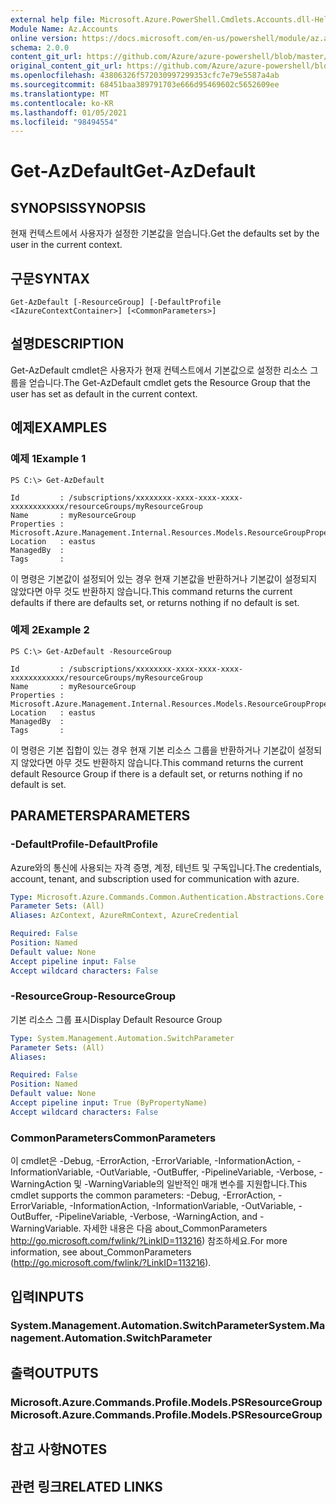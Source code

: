 ```yaml
---
external help file: Microsoft.Azure.PowerShell.Cmdlets.Accounts.dll-Help.xml
Module Name: Az.Accounts
online version: https://docs.microsoft.com/en-us/powershell/module/az.accounts/get-azdefault
schema: 2.0.0
content_git_url: https://github.com/Azure/azure-powershell/blob/master/src/Accounts/Accounts/help/Get-AzDefault.md
original_content_git_url: https://github.com/Azure/azure-powershell/blob/master/src/Accounts/Accounts/help/Get-AzDefault.md
ms.openlocfilehash: 43806326f572030997299353cfc7e79e5587a4ab
ms.sourcegitcommit: 68451baa389791703e666d95469602c5652609ee
ms.translationtype: MT
ms.contentlocale: ko-KR
ms.lasthandoff: 01/05/2021
ms.locfileid: "98494554"
---
```

# <span data-ttu-id="778e8-101">Get-AzDefault</span><span class="sxs-lookup"><span data-stu-id="778e8-101">Get-AzDefault</span></span>

## <span data-ttu-id="778e8-102">SYNOPSIS</span><span class="sxs-lookup"><span data-stu-id="778e8-102">SYNOPSIS</span></span>
<span data-ttu-id="778e8-103">현재 컨텍스트에서 사용자가 설정한 기본값을 얻습니다.</span><span class="sxs-lookup"><span data-stu-id="778e8-103">Get the defaults set by the user in the current context.</span></span>

## <span data-ttu-id="778e8-104">구문</span><span class="sxs-lookup"><span data-stu-id="778e8-104">SYNTAX</span></span>

```
Get-AzDefault [-ResourceGroup] [-DefaultProfile <IAzureContextContainer>] [<CommonParameters>]
```

## <span data-ttu-id="778e8-105">설명</span><span class="sxs-lookup"><span data-stu-id="778e8-105">DESCRIPTION</span></span>
<span data-ttu-id="778e8-106">Get-AzDefault cmdlet은 사용자가 현재 컨텍스트에서 기본값으로 설정한 리소스 그룹을 얻습니다.</span><span class="sxs-lookup"><span data-stu-id="778e8-106">The Get-AzDefault cmdlet gets the Resource Group that the user has set as default in the current context.</span></span>

## <span data-ttu-id="778e8-107">예제</span><span class="sxs-lookup"><span data-stu-id="778e8-107">EXAMPLES</span></span>

### <span data-ttu-id="778e8-108">예제 1</span><span class="sxs-lookup"><span data-stu-id="778e8-108">Example 1</span></span>
```
PS C:\> Get-AzDefault

Id         : /subscriptions/xxxxxxxx-xxxx-xxxx-xxxx-xxxxxxxxxxxx/resourceGroups/myResourceGroup
Name       : myResourceGroup
Properties : Microsoft.Azure.Management.Internal.Resources.Models.ResourceGroupProperties
Location   : eastus
ManagedBy  :
Tags       :
```

<span data-ttu-id="778e8-109">이 명령은 기본값이 설정되어 있는 경우 현재 기본값을 반환하거나 기본값이 설정되지 않았다면 아무 것도 반환하지 않습니다.</span><span class="sxs-lookup"><span data-stu-id="778e8-109">This command returns the current defaults if there are defaults set, or returns nothing if no default is set.</span></span>

### <span data-ttu-id="778e8-110">예제 2</span><span class="sxs-lookup"><span data-stu-id="778e8-110">Example 2</span></span>
```
PS C:\> Get-AzDefault -ResourceGroup

Id         : /subscriptions/xxxxxxxx-xxxx-xxxx-xxxx-xxxxxxxxxxxx/resourceGroups/myResourceGroup
Name       : myResourceGroup
Properties : Microsoft.Azure.Management.Internal.Resources.Models.ResourceGroupProperties
Location   : eastus
ManagedBy  :
Tags       :
```

<span data-ttu-id="778e8-111">이 명령은 기본 집합이 있는 경우 현재 기본 리소스 그룹을 반환하거나 기본값이 설정되지 않았다면 아무 것도 반환하지 않습니다.</span><span class="sxs-lookup"><span data-stu-id="778e8-111">This command returns the current default Resource Group if there is a default set, or returns nothing if no default is set.</span></span>

## <span data-ttu-id="778e8-112">PARAMETERS</span><span class="sxs-lookup"><span data-stu-id="778e8-112">PARAMETERS</span></span>

### <span data-ttu-id="778e8-113">-DefaultProfile</span><span class="sxs-lookup"><span data-stu-id="778e8-113">-DefaultProfile</span></span>
<span data-ttu-id="778e8-114">Azure와의 통신에 사용되는 자격 증명, 계정, 테넌트 및 구독입니다.</span><span class="sxs-lookup"><span data-stu-id="778e8-114">The credentials, account, tenant, and subscription used for communication with azure.</span></span>

```yaml
Type: Microsoft.Azure.Commands.Common.Authentication.Abstractions.Core.IAzureContextContainer
Parameter Sets: (All)
Aliases: AzContext, AzureRmContext, AzureCredential

Required: False
Position: Named
Default value: None
Accept pipeline input: False
Accept wildcard characters: False
```

### <span data-ttu-id="778e8-115">-ResourceGroup</span><span class="sxs-lookup"><span data-stu-id="778e8-115">-ResourceGroup</span></span>
<span data-ttu-id="778e8-116">기본 리소스 그룹 표시</span><span class="sxs-lookup"><span data-stu-id="778e8-116">Display Default Resource Group</span></span>

```yaml
Type: System.Management.Automation.SwitchParameter
Parameter Sets: (All)
Aliases:

Required: False
Position: Named
Default value: None
Accept pipeline input: True (ByPropertyName)
Accept wildcard characters: False
```

### <span data-ttu-id="778e8-117">CommonParameters</span><span class="sxs-lookup"><span data-stu-id="778e8-117">CommonParameters</span></span>
<span data-ttu-id="778e8-118">이 cmdlet은 -Debug, -ErrorAction, -ErrorVariable, -InformationAction, -InformationVariable, -OutVariable, -OutBuffer, -PipelineVariable, -Verbose, -WarningAction 및 -WarningVariable의 일반적인 매개 변수를 지원합니다.</span><span class="sxs-lookup"><span data-stu-id="778e8-118">This cmdlet supports the common parameters: -Debug, -ErrorAction, -ErrorVariable, -InformationAction, -InformationVariable, -OutVariable, -OutBuffer, -PipelineVariable, -Verbose, -WarningAction, and -WarningVariable.</span></span> <span data-ttu-id="778e8-119">자세한 내용은 다음 about_CommonParameters http://go.microsoft.com/fwlink/?LinkID=113216) 참조하세요.</span><span class="sxs-lookup"><span data-stu-id="778e8-119">For more information, see about_CommonParameters (http://go.microsoft.com/fwlink/?LinkID=113216).</span></span>

## <span data-ttu-id="778e8-120">입력</span><span class="sxs-lookup"><span data-stu-id="778e8-120">INPUTS</span></span>

### <span data-ttu-id="778e8-121">System.Management.Automation.SwitchParameter</span><span class="sxs-lookup"><span data-stu-id="778e8-121">System.Management.Automation.SwitchParameter</span></span>

## <span data-ttu-id="778e8-122">출력</span><span class="sxs-lookup"><span data-stu-id="778e8-122">OUTPUTS</span></span>

### <span data-ttu-id="778e8-123">Microsoft.Azure.Commands.Profile.Models.PSResourceGroup</span><span class="sxs-lookup"><span data-stu-id="778e8-123">Microsoft.Azure.Commands.Profile.Models.PSResourceGroup</span></span>

## <span data-ttu-id="778e8-124">참고 사항</span><span class="sxs-lookup"><span data-stu-id="778e8-124">NOTES</span></span>

## <span data-ttu-id="778e8-125">관련 링크</span><span class="sxs-lookup"><span data-stu-id="778e8-125">RELATED LINKS</span></span>
